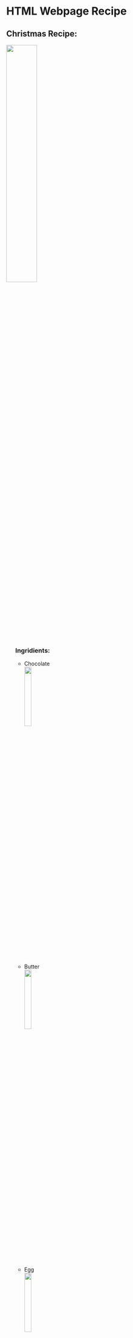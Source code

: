 <h1> HTML Webpage  Recipe </h2>
<h2> Christmas Recipe: </h2>

<img src="https://hgtvhome.sndimg.com/content/dam/images/hgtv/fullset/2013/1/3/0/Original_Gaby-Dalkin-Valentines-Day-Triple-Chocolate-Brownies_s4x3.jpg.rend.hgtvcom.1280.960.suffix/1400979188339.jpeg" 
width="40%"
height="40%"
     />
<ul> 
<h3> Ingridients: </h3>


<ul>
<li>Chocolate</li>
<img src="https://s1.eestatic.com/2015/01/30/cocinillas/cocinillas_7259352_115881205_1706x960.jpg"
Width="20%" 
Length="20%"
     />
     
 <li>Butter</li>
 <img src="https://media.npr.org/assets/img/2017/02/23/butter1_wide-b23d6a7af9100ca3d155a4bd7a2f90e2ae3d1bfe.jpg?s=1400"
 Width="20%" 
 Length="20%" 
      />
     
<li>Egg</li>
<img src="https://static01.nyt.com/images/2019/02/05/world/05egg/15xp-egg-promo-superJumbo-v2.jpg"
Width="20%"
Length="20%"
     />

<li>Flour</li>
<img src="https://www.gannett-cdn.com/presto/2020/04/27/USAT/e88332ed-9706-454f-b95c-a3cc7afba395-flour.jpg"
Width="20%"
Length="20%"
    />
     
<li>Cocoa Solids</li>
<img src="https://www.thespruceeats.com/thmb/jZgC6cq0fENzNAS_Ikb3fFFWCG0=/400x300/filters:no_upscale():max_bytes(150000):strip_icc()/close-up-of-spoon-with-cocoa-powder-on-table-995393110-5bf1b10ac9e77c00510e2321.jpg"
Width="20%"
Length=:20%"
       />
     
<li>Chocolate Chip</li>
<img src="https://www.eatthis.com/wp-content/uploads/sites/4/2020/05/chocolate-chips.jpg?quality=82&strip=1&resize=640%2C360"
Width="20%"
Length="20%"
       />
     
<li>Sugar</li>
<img src="https://www.kinder.com/jo/sites/kinder_jo/files/documents/17759331/23514323/kinder-2552-Sugar-final-header.jpg?t=1623491032"
Width="20%"
Length="20%"
      />
     
<li>Vanilla</li>
<img src="https://encrypted-tbn0.gstatic.com/images?q=tbn:ANd9GcS2hTnn5GTE_QcBikC_qq9KPIM5_z_QWiOeBXBcw_rPQh5ci4bgwmEIh7Srj0LiTZlsFCY&usqp=CAU"
width="20%"
Length="20%"
     />
                                                
<li>Brown Sugar</li>
<img src="https://www.chowhound.com/a/img/resize/c91877df41b4d5c654b8e4614c8698db44d5a914/2016/12/GettyImages-1161080047.jpg?fit=bounds&width=1200"
Width="20%"
Length="20%"
     />
     
<li>Unsalted Butter</li>
<img src="https://images.heb.com/is/image/HEBGrocery/003539030"
Width="20%"
Length="20%"
      />
  
  
  
</ul


<h3> Steps: </h3>



<h3>In a Bowl we put the chocolate and butter. We put it in the microwave at medium temperatureso that it melts.<h3>
<h3Once melted we mix it very well.</h3>
<h3>We put the eggs and the sugar in a bowl.</h3>
<h3>We add the flour and the teaspoon of bicarbonat we mix very well.</h3>
<h3>Add the melted chocolate along with the butter and a touch of vanilla an we keep mixing.</h3>
<h3>We add the walnuts and the chocolate chips.</h3>
<h3>In an oven container we put a little butter and flour so that the browie does not stick to us.</h3>
<h3>Add the mixtures and cover with some seeds and some walnuts./li>
<h3>Then we put in the oven for 30-35 minutes at 180 F.</h3>

